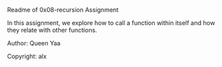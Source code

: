 Readme of 0x08-recursion Assignment

In this assignment, we explore how to call a function within itself and how they relate with other functions.

Author:
Queen Yaa

Copyright:
alx
